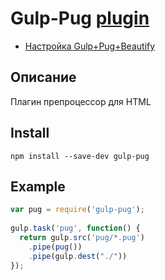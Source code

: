 # Gulp-Pug [plugin](https://www.npmjs.com/package/gulp-pug)

* [Настройка Gulp+Pug+Beautify](http://4webfan.ru/pug-gulp/)

## Описание

Плагин препроцессор для HTML

## Install

`npm install --save-dev gulp-pug`

## Example

```js
var pug = require('gulp-pug');
 
gulp.task('pug', function() {
  return gulp.src('pug/*.pug')
    .pipe(pug())
    .pipe(gulp.dest("./"))
});
```